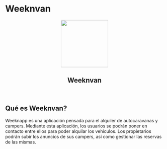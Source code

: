 # Weeknvan
<p align="center">
  <img src="https://upload.wikimedia.org/wikipedia/commons/6/6d/Volkswagen_logo_2019.svg" width="150" >
  <h2 align="center" margin="40">Weeknvan</h2>
</p>

<br>

## Qué es Weeknvan?
Weeknapp es una aplicación pensada para el alquiler de autocaravanas y campers. Mediante esta aplicación, los usuarios se podrán poner en contacto
entre ellos para poder alquilar los vehículos. Los propietarios podrán subir los anuncios de sus campers, así como gestionar las reservas de las mismas.

